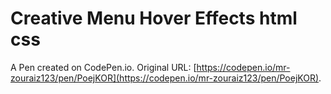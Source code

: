 #  Creative Menu Hover Effects html css

A Pen created on CodePen.io. Original URL: [https://codepen.io/mr-zouraiz123/pen/PoejKOR](https://codepen.io/mr-zouraiz123/pen/PoejKOR).

